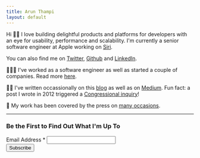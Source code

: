 ```yaml
---
title: Arun Thampi
layout: default
---
```


Hi 👋🏽 I love building delightful products and platforms for developers with an eye for usability, performance and scalability. I'm currently a senior software engineer at Apple working on [Siri](https://www.apple.com/siri/).

You can also find me on [Twitter](https://twitter.com/iamclovin), [Github](https://github.com/arunthampi) and [LinkedIn](https://linkedin.com/in/arunthampi).

🧑🏽‍💻 I've worked as a software engineer as well as started a couple of companies. Read more [here](/work.html).

✍🏽 I've written occassionally on this [blog](/archives.html) as well as on [Medium](https://medium.com/@iamclovin). Fun fact: a post I wrote in 2012 triggered a [Congressional inquiry](https://butterfield.house.gov/media-center/press-releases/ranking-members-waxman-and-butterfield-want-answers-from-apple-on-iphone)!

📢 My work has been covered by the press on [many occasions](/press.html).

<hr/>

### Be the First to Find Out What I'm Up To

<!-- Begin Mailchimp Signup Form -->
<div id="mc_embed_signup">
<form action="https://mclov.us14.list-manage.com/subscribe/post?u=8bfe8d49120256643a88101d3&amp;id=3276327304" method="post" id="mc-embedded-subscribe-form" name="mc-embedded-subscribe-form" class="validate" target="_blank" novalidate>
    <div id="mc_embed_signup_scroll">
<div class="mc-field-group">
	<label for="mce-EMAIL">Email Address  <span class="asterisk">*</span>
</label>
	<input type="email" value="" name="EMAIL" class="required email" id="mce-EMAIL">
</div>
	<div id="mce-responses" class="clear foot">
		<div class="response" id="mce-error-response" style="display:none"></div>
		<div class="response" id="mce-success-response" style="display:none"></div>
	</div>    <!-- real people should not fill this in and expect good things - do not remove this or risk form bot signups-->
    <div style="position: absolute; left: -5000px;" aria-hidden="true"><input type="text" name="b_8bfe8d49120256643a88101d3_3276327304" tabindex="-1" value=""></div>
        <div class="optionalParent">
            <div class="clear foot">
                <input type="submit" value="Subscribe" name="subscribe" id="mc-embedded-subscribe" class="button">
            </div>
        </div>
    </div>
</form>
</div>

<!--End mc_embed_signup-->
